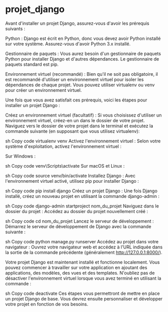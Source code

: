 # projet_django

Avant d'installer un projet Django, assurez-vous d'avoir les prérequis suivants :

Python : Django est écrit en Python, donc vous devez avoir Python installé sur votre système. Assurez-vous d'avoir Python 3.x installé.

Gestionnaire de paquets : Vous aurez besoin d'un gestionnaire de paquets Python pour installer Django et d'autres dépendances. Le gestionnaire de paquets standard est pip.

Environnement virtuel (recommandé) : Bien qu'il ne soit pas obligatoire, il est recommandé d'utiliser un environnement virtuel pour isoler les dépendances de chaque projet. Vous pouvez utiliser virtualenv ou venv pour créer un environnement virtuel.

Une fois que vous avez satisfait ces prérequis, voici les étapes pour installer un projet Django :

Créez un environnement virtuel (facultatif) : Si vous choisissez d'utiliser un environnement virtuel, créez-en un dans le dossier de votre projet. Naviguez vers le dossier de votre projet dans le terminal et exécutez la commande suivante (en supposant que vous utilisez virtualenv):

sh
Copy code
virtualenv venv
Activez l'environnement virtuel : Selon votre système d'exploitation, activez l'environnement virtuel :

Sur Windows :

sh
Copy code
venv\Scripts\activate
Sur macOS et Linux :

sh
Copy code
source venv/bin/activate
Installez Django : Avec l'environnement virtuel activé, utilisez pip pour installer Django :

sh
Copy code
pip install django
Créez un projet Django : Une fois Django installé, créez un nouveau projet en utilisant la commande django-admin :

sh
Copy code
django-admin startproject nom_du_projet
Naviguez dans le dossier du projet : Accédez au dossier du projet nouvellement créé :

sh
Copy code
cd nom_du_projet
Lancez le serveur de développement : Démarrez le serveur de développement de Django avec la commande suivante :

sh
Copy code
python manage.py runserver
Accédez au projet dans votre navigateur : Ouvrez votre navigateur web et accédez à l'URL indiquée dans la sortie de la commande précédente (généralement http://127.0.0.1:8000/).

Votre projet Django est maintenant installé et fonctionne localement. Vous pouvez commencer à travailler sur votre application en ajoutant des applications, des modèles, des vues et des templates. N'oubliez pas de désactiver l'environnement virtuel lorsque vous avez terminé en utilisant la commande :

sh
Copy code
deactivate
Ces étapes vous permettront de mettre en place un projet Django de base. Vous devrez ensuite personnaliser et développer votre projet en fonction de vos besoins.
